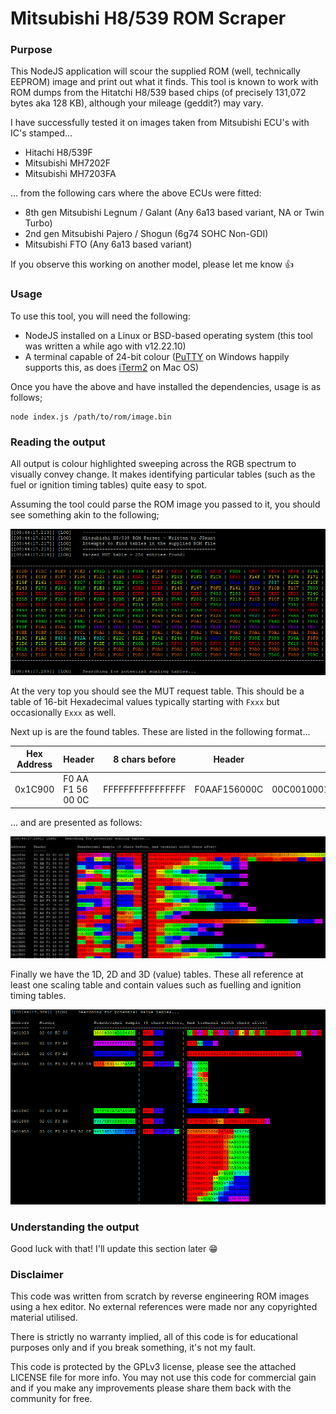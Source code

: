 # Mitsubishi H8/539 ROM Scraper

### Purpose
This NodeJS application will scour the supplied ROM (well, technically EEPROM) image and print out what it finds. This tool is known to work with ROM dumps from the Hitatchi H8/539 based chips (of precisely 131,072 bytes aka 128 KB), although your mileage (geddit?) may vary.

I have successfully tested it on images taken from Mitsubishi ECU's with IC's stamped...

* Hitachi H8/539F
* Mitsubishi MH7202F
* Mitsubishi MH7203FA

... from the following cars where the above ECUs were fitted:

* 8th gen Mitsubishi Legnum / Galant (Any 6a13 based variant, NA or Twin Turbo)
* 2nd gen Mitsubishi Pajero / Shogun (6g74 SOHC Non-GDI)
* Mitsubishi FTO (Any 6a13 based variant)

If you observe this working on another model, please let me know 👍

### Usage
To use this tool, you will need the following:

* NodeJS installed on a Linux or BSD-based operating system (this tool was written a while ago with v12.22.10)
* A terminal capable of 24-bit colour ([PuTTY](https://www.putty.org/) on Windows happily supports this, as does [iTerm2](https://iterm2.com/) on Mac OS)

Once you have the above and have installed the dependencies, usage is as follows;

```shell
node index.js /path/to/rom/image.bin
```

### Reading the output

All output is colour highlighted sweeping across the RGB spectrum to visually convey change. It makes identifying particular tables (such as the fuel or ignition timing tables) quite easy to spot.

Assuming the tool could parse the ROM image you passed to it, you should see something akin to the following;

![Screenshot showing MUT table](/assets/screenshot-1.png?raw=true "Screenshot showing MUT table")

At the very top you should see the MUT request table. This should be a table of 16-bit Hexadecimal values typically starting with `Fxxx` but occasionally `Exxx` as well.

Next up is are the found tables. These are listed in the following format...

| Hex Address | Header | 8 chars before | Header  | Colourised Table  |
| ------------ | ------------ | ------------ | ------------ | ------------ |
| 0x1C900 | F0 AA F1 56 00 0C | FFFFFFFFFFFFFFFF | F0AAF156000C | 00C001000140018001C00200028003000400050006000700 |

... and are presented as follows:

![Screenshot showing scaling tables](/assets/screenshot-2.png?raw=true "Screenshot showing scaling tables")

Finally we have the 1D, 2D and 3D (value) tables. These all reference at least one scaling table and contain values such as fuelling and ignition timing tables.

![Screenshot showing 1D, 2D and 3D tables](/assets/screenshot-3.png?raw=true "Screenshot showing 1D, 2D and 3D tables")

### Understanding the output
Good luck with that! I'll update this section later 😁

### Disclaimer
This code was written from scratch by reverse engineering ROM images using a hex editor. No external references were made nor any copyrighted material utilised.

There is strictly no warranty implied, all of this code is for educational purposes only and if you break something, it's not my fault.

This code is protected by the GPLv3 license, please see the attached LICENSE file for more info. You may not use this code for commercial gain and if you make any improvements please share them back with the community for free.